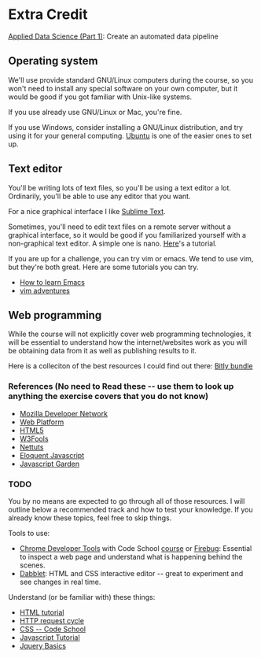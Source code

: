 # Extra Credit

[Applied Data Science (Part 1)](http://columbia-applied-data-science.github.io/appdatasci.pdf): Create an automated data pipeline

## Operating system
We'll use provide standard GNU/Linux computers during the course, so you won't
need to install any special software on your own computer, but it would be good
if you got familiar with Unix-like systems.

If you use already use GNU/Linux or Mac, you're fine.

If you use Windows, consider installing a GNU/Linux distribution, and try using
it for your general computing. [Ubuntu](http://www.ubuntu.com/download) is one of
the easier ones to set up.

## Text editor
You'll be writing lots of text files, so you'll be using a text editor a lot.
Ordinarily, you'll be able to use any editor that you want.

For a nice graphical interface I like [Sublime Text](http://www.sublimetext.com/).

Sometimes, you'll need to edit text files on a remote server without a graphical
interface, so it would be good if you familiarized yourself with a non-graphical
text editor. A simple one is nano. [Here](http://www.howtogeek.com/howto/42980/the-beginners-guide-to-nano-the-linux-command-line-text-editor/)'s a tutorial.

If you are up for a challenge, you can try vim or emacs. We tend to use vim, but
they're both great. Here are some tutorials you can try.

* [How to learn Emacs](http://david.rothlis.net/emacs/howtolearn.html)
* [vim adventures](http://vim-adventures.com/)

## Web programming

While the course will not explicitly cover web programming technologies, it will be essential to understand how the internet/websites work as you will be obtaining data from it as well as publishing results to it.

Here is a colleciton of the best resources I could find out there: [Bitly bundle](http://bitly.com/bundles/o_57ca5qnmvg/1)

### References (No need to Read these -- use them to look up anything the exercise covers that you do not know)

* [Mozilla Developer Network](https://developer.mozilla.org/en-US/learn)
* [Web Platform](http://docs.webplatform.org/wiki/Main_Page)
* [HTML5](http://www.html5rocks.com/en/)
* [W3Fools](http://www.w3fools.com/)
* [Nettuts](http://net.tutsplus.com/)
* [Eloquent Javascript](http://eloquentjavascript.net/)
* [Javascript Garden](http://bonsaiden.github.io/JavaScript-Garden/)

### TODO

You by no means are expected to go through all of those resources. I will outline below a recommended track and how to test your knowledge.  If you already know these topics, feel free to skip things.

Tools to use:
* [Chrome Developer Tools](https://developers.google.com/chrome-developer-tools/) with Code School [course](http://www.codeschool.com/courses/discover-devtools) or [Firebug](http://getfirebug.com/): Essential to inspect a web page and understand what is happening behind the scenes.
* [Dabblet](http://dabblet.com/): HTML and CSS interactive editor -- great to experiment and see changes in real time.

Understand (or be familiar with) these things:

* [HTML tutorial](http://docs.webplatform.org/wiki/guides/the_basics_of_html)
* [HTTP request cycle](http://stackoverflow.com/questions/4814514/http-request-life-cycle)
* [CSS -- Code School](http://www.codeschool.com/courses/css-cross-country)
* [Javascript Tutorial](http://docs.webplatform.org/wiki/concepts/programming/programming_basics)
* [Jquery Basics](http://www.codeschool.com/courses/try-jquery)

